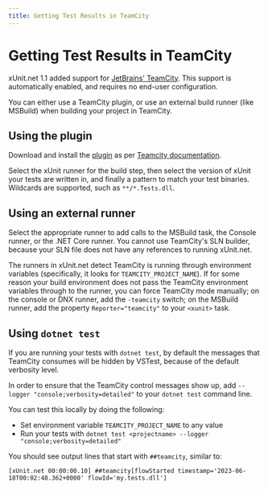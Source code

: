 ```yaml
---
title: Getting Test Results in TeamCity
---
```


# Getting Test Results in TeamCity

xUnit.net 1.1 added support for [JetBrains' TeamCity](https://www.jetbrains.com/teamcity/). This support is automatically enabled, and requires no end-user configuration.

You can either use a TeamCity plugin, or use an external build runner (like MSBuild) when building your project in TeamCity.

## Using the plugin

Download and install the [plugin](https://github.com/carlpett/xUnit-TeamCity) as per [Teamcity documentation](https://confluence.jetbrains.com/display/TCD9/Installing+Additional+Plugins).

Select the xUnit runner for the build step, then select the version of xUnit your tests are written in, and finally a pattern to match your test binaries. Wildcards are supported, such as `**/*.Tests.dll`.

## Using an external runner

Select the appropriate runner to add calls to the MSBuild task, the Console runner, or the .NET Core runner. You cannot use TeamCity's SLN builder, because your SLN file does not have any references to running xUnit.net.

The runners in xUnit.net detect TeamCity is running through environment variables (specifically, it looks for `TEAMCITY_PROJECT_NAME`). If for some reason your build environment does not pass the TeamCity environment variables through to the runner, you can force TeamCity mode manually; on the console or DNX runner, add the `-teamcity` switch; on the MSBuild runner, add the property `Reporter="teamcity"` to your `<xunit>` task.

## Using `dotnet test`

If you are running your tests with `dotnet test`, by default the messages that TeamCity consumes will be hidden by VSTest, because of the default verbosity level.

In order to ensure that the TeamCity control messages show up, add `--logger "console;verbosity=detailed"` to your `dotnet test` command line.

You can test this locally by doing the following:

- Set environment variable `TEAMCITY_PROJECT_NAME` to any value
- Run your tests with `dotnet test <projectname> --logger "console;verbosity=detailed"`

You should see output lines that start with `##teamcity`, similar to:

```text
[xUnit.net 00:00:00.10] ##teamcity[flowStarted timestamp='2023-06-18T00:02:48.362+0000' flowId='my.tests.dll']
```
